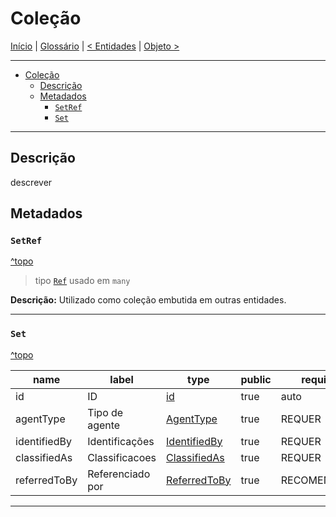 # Coleção

[Início](../../../README.md) | [Glossário](../../glossario.md) | [< Entidades](../entities.md) | [Objeto >](./objeto.md)

---

- [Coleção](#coleção)
  - [Descrição](#descrição)
  - [Metadados](#metadados)
    - [`SetRef`](#setref)
    - [`Set`](#set)

---

## Descrição

descrever

## Metadados

### `SetRef`

[^topo](#coleção)

> tipo [`Ref`](./../../metadados.md#ref) usado em `many`

**Descrição:** Utilizado como coleção embutida em outras entidades.

---

### `Set`

[^topo](#coleção)

| name         | label            | type                                              | public | required     |
| ------------ | ---------------- | ------------------------------------------------- | ------ | ------------ |
| id           | ID               | [id](./../../metadados.md#id)                     | true   | auto         |
| agentType    | Tipo de agente   | [AgentType](./../../metadados.md#agenttype)       | true   | REQUER       |
| identifiedBy | Identificações   | [IdentifiedBy](./../../metadados.md#identifiedby) | true   | REQUER       |
| classifiedAs | Classificacoes   | [ClassifiedAs](./../../metadados.md#classifiedas) | true   | REQUER       |
| referredToBy | Referenciado por | [ReferredToBy](./../../metadados.md#referredtoby) | true   | RECOMENDÁVEL |

---
